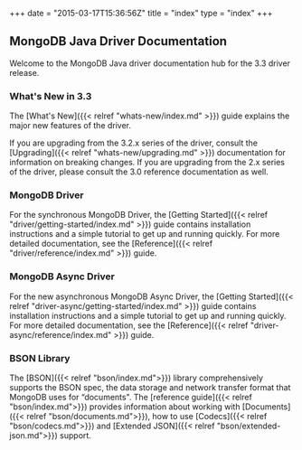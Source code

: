 +++
date = "2015-03-17T15:36:56Z"
title = "index"
type = "index"
+++

## MongoDB Java Driver Documentation

Welcome to the MongoDB Java driver documentation hub for the 3.3 driver release.


### What's New in 3.3

The [What's New]({{< relref "whats-new/index.md" >}}) guide explains the major new features of the driver. 

If you are upgrading from the 3.2.x series of the driver, consult the [Upgrading]({{< relref "whats-new/upgrading.md" >}}) documentation
for information on breaking changes.  If you are upgrading from the 2.x series of the driver, please consult the 3.0 reference 
documentation as well. 


### MongoDB Driver

For the synchronous MongoDB Driver, the [Getting Started]({{< relref "driver/getting-started/index.md" >}}) guide contains 
installation instructions and a simple tutorial to get up  and running quickly. For more detailed documentation, see the 
[Reference]({{< relref "driver/reference/index.md" >}}) guide.


### MongoDB Async Driver

For the new asynchronous MongoDB Async Driver, the [Getting Started]({{< relref "driver-async/getting-started/index.md" >}}) 
guide contains installation instructions and a simple tutorial to get up  and running quickly. For more detailed documentation, see the 
[Reference]({{< relref "driver-async/reference/index.md" >}}) guide.


### BSON Library

The [BSON]({{< relref "bson/index.md">}}) library comprehensively supports the BSON spec, the data storage and network transfer format that MongoDB uses for 
“documents".  The [reference guide]({{< relref "bson/index.md">}}) provides information about working with [Documents]({{< relref "bson/documents.md">}}), 
how to use [Codecs]({{< relref "bson/codecs.md">}}) and [Extended JSON]({{< relref "bson/extended-json.md">}}) support. 

